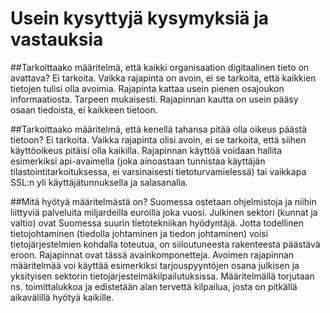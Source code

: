 # Usein kysyttyjä kysymyksiä ja vastauksia

##Tarkoittaako määritelmä, että kaikki organisaation digitaalinen tieto on avattava?
Ei tarkoita. Vaikka rajapinta on avoin, ei se tarkoita, että kaikkien tietojen tulisi olla avoimia. 
Rajapinta kattaa usein pienen osajoukon informaatiosta. Tarpeen mukaisesti. Rajapinnan kautta on 
usein pääsy osaan tiedoista, ei kaikkeen tietoon.

##Tarkoittaako määritelmä, että kenellä tahansa pitää olla oikeus päästä tietoon?
Ei tarkoita. Vaikka rajapinta olisi avoin, ei se tarkoita, että siihen käyttöoikeus pitäisi olla kaikilla. Rajapinnan 
käyttöä voidaan hallita esimerkiksi api-avaimella (joka ainoastaan tunnistaa käyttäjän 
tilastointitarkoituksessa, ei varsinaisesti tietoturvamielessä) tai vaikkapa SSL:n yli käyttäjätunnuksella ja salasanalla.

##Mitä hyötyä määritelmästä on?
Suomessa ostetaan ohjelmistoja ja niihin liittyviä palveluita miljardeilla euroilla joka vuosi. Julkinen sektori 
(kunnat ja valtio) ovat Suomessa suurin tietotekniikan hyödyntäjä. Jotta todellinen tietojohtaminen (tiedolla johtaminen ja 
tiedon johtaminen) voisi tietojärjestelmien kohdalla toteutua, on siiloutuneesta rakenteesta päästävä eroon. Rajapinnat ovat 
tässä avainkomponetteja. Avoimen rajapinnan määritelmää voi käyttää esimerkiksi tarjouspyyntöjen osana julkisen ja yksityisen 
sektorin tietojärjestelmäkilpailutuksissa. Määritelmällä torjutaan ns. toimittalukkoa ja edistetään alan tervettä kilpailua, 
josta on pitkällä aikavälillä hyötyä kaikille.



